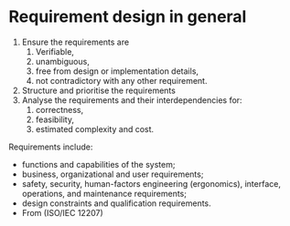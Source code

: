 # Requirement design in general

1. Ensure the requirements are
    1. Verifiable,
    2. unambiguous,
    3. free from design or implementation details,
    4. not contradictory with any other requirement.
2. Structure and prioritise the requirements
3. Analyse the requirements and their interdependencies for:
    1. correctness,
    2. feasibility,
    3. estimated complexity and cost.

Requirements include:

- functions and capabilities of the system;
- business, organizational and user requirements; 
- safety, security, human-factors engineering (ergonomics), interface,
  operations, and maintenance requirements; 
- design constraints and qualification requirements. 
- From (ISO/IEC 12207)
